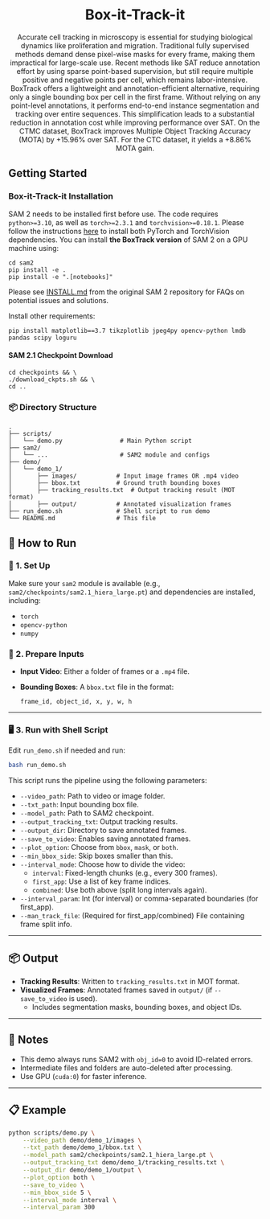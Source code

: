 <div align="center">

# Box-it-Track-it
Accurate cell tracking in microscopy is essential for studying biological dynamics like proliferation and migration. Traditional fully supervised methods demand dense pixel-wise masks for every frame, making them impractical for large-scale use. Recent methods like SAT reduce annotation effort by using sparse point-based supervision, but still require multiple positive and negative points per cell, which remains labor-intensive. BoxTrack offers a lightweight and annotation-efficient alternative, requiring only a single bounding box per cell in the first frame. Without relying on any point-level annotations, it performs end-to-end instance segmentation and tracking over entire sequences. This simplification leads to a substantial reduction in annotation cost while improving performance over SAT. On the CTMC dataset, BoxTrack improves Multiple Object Tracking Accuracy (MOTA) by +15.96% over SAT. For the CTC dataset, it yields a +8.86% MOTA gain.
</div>

## Getting Started

### Box-it-Track-it Installation 

SAM 2 needs to be installed first before use. The code requires `python>=3.10`, as well as `torch>=2.3.1` and `torchvision>=0.18.1`. Please follow the instructions [here](https://github.com/facebookresearch/sam2?tab=readme-ov-file) to install both PyTorch and TorchVision dependencies. You can install **the BoxTrack version** of SAM 2 on a GPU machine using:
```
cd sam2
pip install -e .
pip install -e ".[notebooks]"
```

Please see [INSTALL.md](https://github.com/facebookresearch/sam2/blob/main/INSTALL.md) from the original SAM 2 repository for FAQs on potential issues and solutions.

Install other requirements:
```
pip install matplotlib==3.7 tikzplotlib jpeg4py opencv-python lmdb pandas scipy loguru
```

#### SAM 2.1 Checkpoint Download

```
cd checkpoints && \
./download_ckpts.sh && \
cd ..
```

### 📦 Directory Structure

```
.
├── scripts/
│   └── demo.py                # Main Python script
├── sam2/
│   └── ...                    # SAM2 module and configs
├── demo/
│   └── demo_1/
│       ├── images/           # Input image frames OR .mp4 video
│       ├── bbox.txt          # Ground truth bounding boxes
│       ├── tracking_results.txt  # Output tracking result (MOT format)
│       ├── output/           # Annotated visualization frames
├── run_demo.sh               # Shell script to run demo
└── README.md                 # This file
```

## 🚀 How to Run

### 🔧 1. Set Up

Make sure your `sam2` module is available (e.g., `sam2/checkpoints/sam2.1_hiera_large.pt`) and dependencies are installed, including:
- `torch`
- `opencv-python`
- `numpy`

### 📄 2. Prepare Inputs

- **Input Video**: Either a folder of frames or a `.mp4` file.
- **Bounding Boxes**: A `bbox.txt` file in the format:

  ```
  frame_id, object_id, x, y, w, h
  ```

---

### 🖥 3. Run with Shell Script

Edit `run_demo.sh` if needed and run:

```bash
bash run_demo.sh
```

This script runs the pipeline using the following parameters:

- `--video_path`: Path to video or image folder.
- `--txt_path`: Input bounding box file.
- `--model_path`: Path to SAM2 checkpoint.
- `--output_tracking_txt`: Output tracking results.
- `--output_dir`: Directory to save annotated frames.
- `--save_to_video`: Enables saving annotated frames.
- `--plot_option`: Choose from `bbox`, `mask`, or `both`.
- `--min_bbox_side`: Skip boxes smaller than this.
- `--interval_mode`: Choose how to divide the video:
  - `interval`: Fixed-length chunks (e.g., every 300 frames).
  - `first_app`: Use a list of key frame indices.
  - `combined`: Use both above (split long intervals again).
- `--interval_param`: Int (for interval) or comma-separated boundaries (for first_app).
- `--man_track_file`: (Required for first_app/combined) File containing frame split info.

---
## 📦 Output

- **Tracking Results**: Written to `tracking_results.txt` in MOT format.
- **Visualized Frames**: Annotated frames saved in `output/` (if `--save_to_video` is used).
  - Includes segmentation masks, bounding boxes, and object IDs.

---

## 📝 Notes

- This demo always runs SAM2 with `obj_id=0` to avoid ID-related errors.
- Intermediate files and folders are auto-deleted after processing.
- Use GPU (`cuda:0`) for faster inference.

---

## 📋 Example

```bash
python scripts/demo.py \
    --video_path demo/demo_1/images \
    --txt_path demo/demo_1/bbox.txt \
    --model_path sam2/checkpoints/sam2.1_hiera_large.pt \
    --output_tracking_txt demo/demo_1/tracking_results.txt \
    --output_dir demo/demo_1/output \
    --plot_option both \
    --save_to_video \
    --min_bbox_side 5 \
    --interval_mode interval \
    --interval_param 300
```
